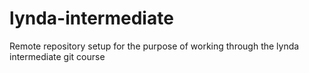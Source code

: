 # lynda-intermediate
Remote repository setup for the purpose of working through the lynda intermediate git course
